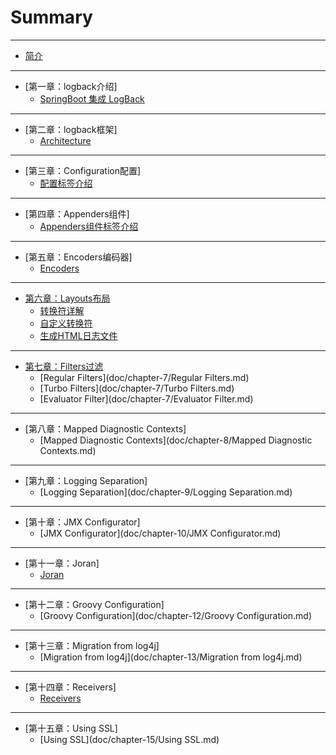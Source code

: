 # Summary
----

* [简介](README.md)

----

* [第一章：logback介绍]
    * [SpringBoot 集成 LogBack](doc/chapter-1/SpringBoot集成LogBack框架.md)

----

* [第二章：logback框架]
    * [Architecture](doc/chapter-2/Architecture.md)

----

* [第三章：Configuration配置]
    * [配置标签介绍](doc/chapter-3/配置标签介绍.md)

----

* [第四章：Appenders组件]
    * [Appenders组件标签介绍](doc/chapter-4/Appenders组件标签介绍.md)

----

* [第五章：Encoders编码器]
    * [Encoders](doc/chapter-5/Encoders.md)

----

* [第六章：Layouts布局](doc/chapter-6/README.md)
    * [转换符详解](doc/chapter-6/转换符详解.md)
    * [自定义转换符](doc/chapter-6/自定义转换符.md)
    * [生成HTML日志文件](doc/chapter-6/生成HTML日志文件.md)

----

* [第七章：Filters过滤](doc/chapter-7/README.md)
    * [Regular Filters](doc/chapter-7/Regular Filters.md)
    * [Turbo Filters](doc/chapter-7/Turbo Filters.md)
    * [Evaluator Filter](doc/chapter-7/Evaluator Filter.md)

----

* [第八章：Mapped Diagnostic Contexts]
    * [Mapped Diagnostic Contexts](doc/chapter-8/Mapped Diagnostic Contexts.md)

----

* [第九章：Logging Separation]
    * [Logging Separation](doc/chapter-9/Logging Separation.md)

----

* [第十章：JMX Configurator]
    * [JMX Configurator](doc/chapter-10/JMX Configurator.md)

----

* [第十一章：Joran]
    * [Joran](doc/chapter-11/Joran.md)

----

* [第十二章：Groovy Configuration]
    * [Groovy Configuration](doc/chapter-12/Groovy Configuration.md)

----
* [第十三章：Migration from log4j]
    * [Migration from log4j](doc/chapter-13/Migration from log4j.md)

----

* [第十四章：Receivers]
    * [Receivers](doc/chapter-14/Receivers.md)

----

* [第十五章：Using SSL]
    * [Using SSL](doc/chapter-15/Using SSL.md)
